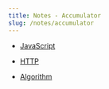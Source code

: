 ```yaml
---
title: Notes - Accumulator
slug: /notes/accumulator
---
```


- [JavaScript](/notes/accumulator/javascript)

- [HTTP](/notes/accumulator/http)

- [Algorithm](/notes/accumulator/algorithm)
